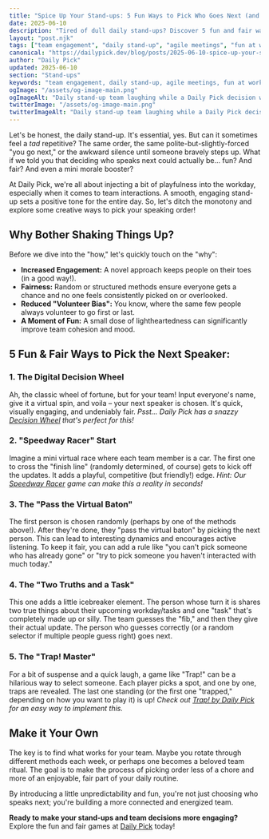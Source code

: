 ```yaml
---
title: "Spice Up Your Stand-ups: 5 Fun Ways to Pick Who Goes Next (and Boost Team Morale!)"
date: 2025-06-10
description: "Tired of dull daily stand-ups? Discover 5 fun and fair ways to choose who speaks next, improve team engagement, and make your agile meetings more enjoyable with Daily Pick!"
layout: "post.njk"
tags: ["team engagement", "daily stand-up", "agile meetings", "fun at work", "productivity", "team morale"]
canonical: "https://dailypick.dev/blog/posts/2025-06-10-spice-up-your-standups-5-fun-ways/"
author: "Daily Pick"
updated: 2025-06-10
section: "Stand-ups"
keywords: "team engagement, daily stand-up, agile meetings, fun at work, productivity, team morale"
ogImage: "/assets/og-image-main.png"
ogImageAlt: "Daily stand-up team laughing while a Daily Pick decision wheel selects the next speaker"
twitterImage: "/assets/og-image-main.png"
twitterImageAlt: "Daily stand-up team laughing while a Daily Pick decision wheel selects the next speaker"
---
```


Let's be honest, the daily stand-up. It's essential, yes. But can it sometimes feel a *tad* repetitive? The same order, the same polite-but-slightly-forced "you go next," or the awkward silence until someone bravely steps up. What if we told you that deciding who speaks next could actually be... fun? And fair? And even a mini morale booster?

At Daily Pick, we're all about injecting a bit of playfulness into the workday, especially when it comes to team interactions. A smooth, engaging stand-up sets a positive tone for the entire day. So, let's ditch the monotony and explore some creative ways to pick your speaking order!

## Why Bother Shaking Things Up?

Before we dive into the "how," let's quickly touch on the "why":

*   **Increased Engagement:** A novel approach keeps people on their toes (in a good way!).
*   **Fairness:** Random or structured methods ensure everyone gets a chance and no one feels consistently picked on or overlooked.
*   **Reduced "Volunteer Bias":** You know, where the same few people always volunteer to go first or last.
*   **A Moment of Fun:** A small dose of lightheartedness can significantly improve team cohesion and mood.

## 5 Fun & Fair Ways to Pick the Next Speaker:

### 1. The Digital Decision Wheel

Ah, the classic wheel of fortune, but for your team! Input everyone's name, give it a virtual spin, and voila – your next speaker is chosen. It's quick, visually engaging, and undeniably fair.
*Psst... Daily Pick has a snazzy [Decision Wheel](/wheel/) that's perfect for this!*

### 2. "Speedway Racer" Start

Imagine a mini virtual race where each team member is a car. The first one to cross the "finish line" (randomly determined, of course) gets to kick off the updates. It adds a playful, competitive (but friendly!) edge.
*Hint: Our [Speedway Racer](/speedway/) game can make this a reality in seconds!*

### 3. The "Pass the Virtual Baton"

The first person is chosen randomly (perhaps by one of the methods above!). After they're done, they "pass the virtual baton" by picking the next person. This can lead to interesting dynamics and encourages active listening. To keep it fair, you can add a rule like "you can't pick someone who has already gone" or "try to pick someone you haven't interacted with much today."

### 4. The "Two Truths and a Task"

This one adds a little icebreaker element. The person whose turn it is shares two true things about their upcoming workday/tasks and one "task" that's completely made up or silly. The team guesses the "fib," and then they give their actual update. The person who guesses correctly (or a random selector if multiple people guess right) goes next.

### 5. The "Trap! Master"

For a bit of suspense and a quick laugh, a game like "Trap!" can be a hilarious way to select someone. Each player picks a spot, and one by one, traps are revealed. The last one standing (or the first one "trapped," depending on how you want to play it) is up!
*Check out [Trap! by Daily Pick](/trap/) for an easy way to implement this.*

## Make it Your Own

The key is to find what works for your team. Maybe you rotate through different methods each week, or perhaps one becomes a beloved team ritual. The goal is to make the process of picking order less of a chore and more of an enjoyable, fair part of your daily routine.

By introducing a little unpredictability and fun, you're not just choosing who speaks next; you're building a more connected and energized team.

**Ready to make your stand-ups and team decisions more engaging?** Explore the fun and fair games at [Daily Pick](/) today!
